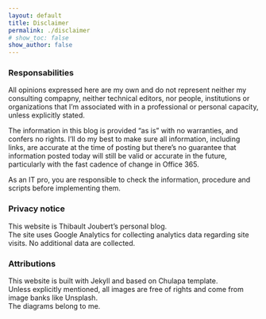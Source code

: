 ```yaml
---
layout: default
title: Disclaimer
permalink: ./disclaimer
# show_toc: false
show_author: false
---
```


### Responsabilities
All opinions expressed here are my own and do not represent neither my consulting compapny, neither technical editors, nor people, institutions or organizations that I’m associated with in a professional or personal capacity, unless explicitly stated.

The information in this blog is provided “as is” with no warranties, and confers no rights. I’ll do my best to make sure all information, including links, are accurate at the time of posting but there’s no guarantee that information posted today will still be valid or accurate in the future, particularly with the fast cadence of change in Office 365. 

As an IT pro, you are responsible to check the information, procedure and scripts before implementing them. 


### Privacy notice

This website is Thibault Joubert’s personal blog.   
The site uses Google Analytics for collecting analytics data regarding site visits. No additional data are collected.


### Attributions

This website is built with Jekyll and based on Chulapa template.   
Unless explicitly mentioned, all images are free of rights and come from image banks like Unsplash.  
The diagrams belong to me.



